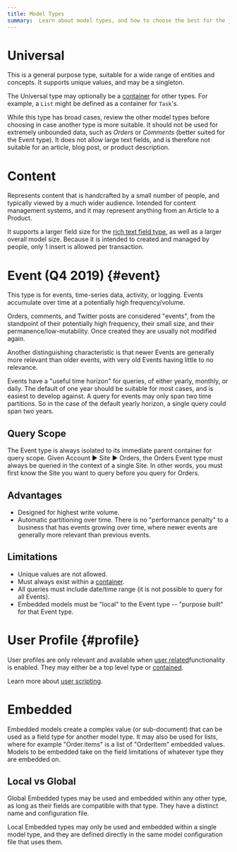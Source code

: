 ```yaml
---
title: Model Types
summary:  Learn about model types, and how to choose the best for the job.
---
```


# Universal

This is a general purpose type, suitable for a wide range of entities and concepts.
It supports unique values, and may be a singleton.

The Universal type may optionally be a [container](/🗄/Article/models/containers.md) for other types.
For example, a `List` might be defined as a container for `Task`'s.

While this type has broad cases, review the other model types before choosing
in case another type is more suitable. It should not be
used for extremely unbounded data, such as _Orders_ or _Comments_
(better suited for the Event type).  It does not allow large text fields,
and is therefore not suitable for an article, blog post, or product description.

# Content

Represents content that is handcrafted by a small number of people,
and typically viewed by a much wider audience.
Intended for content management systems, and it may represent
anything from an Article to a Product.

It supports a larger field size for the [rich text field type](/🗄/Article/models/fields.md#rich),
as well as a larger overall model size.
Because it is intended to created and managed by people,
only 1 insert is allowed per transaction.

# Event (Q4 2019) {#event}

This type is for events, time-series data, activity, or logging.
Events accumulate over time at a potentially high frequency/volume.

Orders, comments, and Twitter posts are considered "events", from the standpoint of their
potentially high frequency, their small size, and their permanence/low-mutability.
Once created they are usually not modified again.

Another distinguishing characteristic is that newer Events are generally more relevant than older events,
with very old Events having little to no relevance.

Events have a "useful time horizon" for queries, of either yearly, monthly, or daily.
The default of one year should be suitable for most cases, and is easiest to develop against.
A query for events may only span two time partitions.  So in the case of the default
yearly horizon, a single query could span two years.

## Query Scope

The Event type is always isolated to its immediate parent container for query scope.
Given Account ▶︎ Site ▶︎ Orders, the Orders Event type must always be queried in the context of a single Site.
In other words, you must first know the Site you want to query before you query for Orders.

## Advantages

- Designed for highest write volume.
- Automatic partitioning over time. There is no "performance penalty" to a business that has events growing over time, where newer events are generally more relevant than previous events.

## Limitations
       
- Unique values are not allowed.
- Must always exist within a [container](/🗄/Article/models/containers.md).
- All queries must include date/time range (it is not possible to query for all Events).
- Embedded models must be "local" to the Event type -- "purpose built" for that Event type.
 
# User Profile {#profile}

User profiles are only relevant and available
when [user related](/🗄/Article/settings/users.md)functionality is enabled.
They may either be a top level type or [contained](/🗄/Article/models/containers.md).

Learn more about [user scripting](/🗄/Article/scripting/users.md).

# Embedded

Embedded models create a complex value (or sub-document) that can be used as a field type for another model type.
It may also be used for lists, where for example "Order.items" is a list of "OrderItem" embedded values.
Models to be embedded take on the field limitations of whatever type they are embedded on.

## Local vs Global 

Global Embedded types may be used and embedded within any other type,
as long as their fields are compatible with that type.
They have a distinct name and configuration file.

Local Embedded types may only be used and embedded within a single model type,
and they are defined directly in the same model configuration file that uses them.
